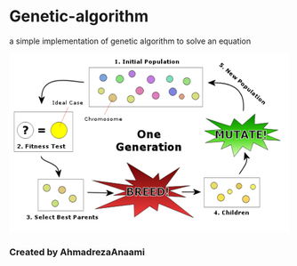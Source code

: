 # Genetic-algorithm
a simple implementation of genetic algorithm to solve an equation


![alt text](https://github.com/SAhmadrezaAnaami/Genetic-algorithm/blob/main/GA.png?raw=true)

### Created by AhmadrezaAnaami
